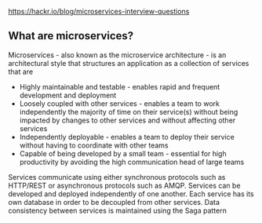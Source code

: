 https://hackr.io/blog/microservices-interview-questions
## What are microservices?
Microservices - also known as the microservice architecture - is an architectural style that structures an application as a collection of services that are

 - Highly maintainable and testable - enables rapid and frequent development and deployment
 - Loosely coupled with other services - enables a team to work independently the majority of time on their service(s) without being impacted by changes to other services and      without affecting other services
 - Independently deployable - enables a team to deploy their service without having to coordinate with other teams
 - Capable of being developed by a small team - essential for high productivity by avoiding the high communication head of large teams

Services communicate using either synchronous protocols such as HTTP/REST or asynchronous protocols such as AMQP. Services can be developed and deployed independently of one another. Each service has its own database in order to be decoupled from other services. Data consistency between services is maintained using the Saga pattern


